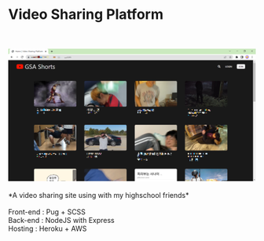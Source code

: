 # Video Sharing Platform </br>
</br>
</br>
<img src="README-img/README-img-1.png"></img>
</br>
</br>
*A video sharing site using with my highschool friends* </br>
</br>
Front-end : Pug + SCSS <br/>
Back-end : NodeJS with Express </br>
Hosting : Heroku + AWS </br>
</br>
</br>
</br>
